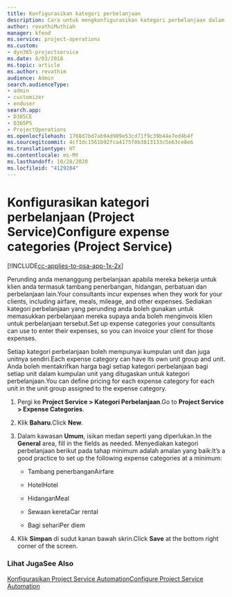 ```yaml
---
title: Konfigurasikan kategori perbelanjaan
description: Cara untuk mengkonfigurasikan kategori perbelanjaan dalam Project Service
author: revathiMuthiah
manager: kfend
ms.service: project-operations
ms.custom:
- dyn365-projectservice
ms.date: 8/03/2018
ms.topic: article
ms.author: revathim
audience: Admin
search.audienceType:
- admin
- customizer
- enduser
search.app:
- D365CE
- D365PS
- ProjectOperations
ms.openlocfilehash: 1768d7bd7ab94d909e53cd71f9c39b44e7ed4b4f
ms.sourcegitcommit: 4cf1dc1561b92fca4175f0b3813133c5e63ce8e6
ms.translationtype: HT
ms.contentlocale: ms-MY
ms.lasthandoff: 10/28/2020
ms.locfileid: "4129284"
---
```

# <a name="configure-expense-categories-project-service"></a><span data-ttu-id="c2854-103">Konfigurasikan kategori perbelanjaan (Project Service)</span><span class="sxs-lookup"><span data-stu-id="c2854-103">Configure expense categories (Project Service)</span></span>

[!INCLUDE[cc-applies-to-psa-app-1x-2x](../includes/cc-applies-to-psa-app-1x-2x.md)]

<span data-ttu-id="c2854-104">Perunding anda menanggung perbelanjaan apabila mereka bekerja untuk klien anda termasuk tambang penerbangan, hidangan, perbatuan dan perbelanjaan lain.</span><span class="sxs-lookup"><span data-stu-id="c2854-104">Your consultants incur expenses when they work for your clients, including airfare, meals, mileage, and other expenses.</span></span> <span data-ttu-id="c2854-105">Sediakan kategori perbelanjaan yang perunding anda boleh gunakan untuk memasukkan perbelanjaan mereka supaya anda boleh menginvois klien untuk perbelanjaan tersebut.</span><span class="sxs-lookup"><span data-stu-id="c2854-105">Set up expense categories your consultants can use to enter their expenses, so you can invoice your client for those expenses.</span></span>  
  
<span data-ttu-id="c2854-106">Setiap kategori perbelanjaan boleh mempunyai kumpulan unit dan juga unitnya sendiri.</span><span class="sxs-lookup"><span data-stu-id="c2854-106">Each expense category can have its own unit group and unit.</span></span> <span data-ttu-id="c2854-107">Anda boleh mentakrifkan harga bagi setiap kategori perbelanjaan bagi setiap unit dalam kumpulan unit yang ditugaskan untuk kategori perbelanjaan.</span><span class="sxs-lookup"><span data-stu-id="c2854-107">You can define pricing for each expense category for each unit in the unit group assigned to the expense category.</span></span>  
  
1.  <span data-ttu-id="c2854-108">Pergi ke **Project Service > Kategori Perbelanjaan**.</span><span class="sxs-lookup"><span data-stu-id="c2854-108">Go to **Project Service > Expense Categories**.</span></span>  
  
2.  <span data-ttu-id="c2854-109">Klik **Baharu**.</span><span class="sxs-lookup"><span data-stu-id="c2854-109">Click **New**.</span></span>  
  
3.  <span data-ttu-id="c2854-110">Dalam kawasan **Umum**, isikan medan seperti yang diperlukan.</span><span class="sxs-lookup"><span data-stu-id="c2854-110">In the **General** area, fill in the fields as needed.</span></span> <span data-ttu-id="c2854-111">Menyediakan kategori perbelanjaan berikut pada tahap minimum adalah amalan yang baik:</span><span class="sxs-lookup"><span data-stu-id="c2854-111">It’s a good practice to set up the following expense categories at a minimum:</span></span>  
  
    -   <span data-ttu-id="c2854-112">Tambang penerbangan</span><span class="sxs-lookup"><span data-stu-id="c2854-112">Airfare</span></span>  
  
    -   <span data-ttu-id="c2854-113">Hotel</span><span class="sxs-lookup"><span data-stu-id="c2854-113">Hotel</span></span>  
  
    -   <span data-ttu-id="c2854-114">Hidangan</span><span class="sxs-lookup"><span data-stu-id="c2854-114">Meal</span></span>  
  
    -   <span data-ttu-id="c2854-115">Sewaan kereta</span><span class="sxs-lookup"><span data-stu-id="c2854-115">Car rental</span></span>  
  
    -   <span data-ttu-id="c2854-116">Bagi sehari</span><span class="sxs-lookup"><span data-stu-id="c2854-116">Per diem</span></span>  
  
4.  <span data-ttu-id="c2854-117">Klik **Simpan** di sudut kanan bawah skrin.</span><span class="sxs-lookup"><span data-stu-id="c2854-117">Click **Save** at the bottom right corner of the screen.</span></span>  
  
### <a name="see-also"></a><span data-ttu-id="c2854-118">Lihat Juga</span><span class="sxs-lookup"><span data-stu-id="c2854-118">See Also</span></span>  
 [<span data-ttu-id="c2854-119">Konfigurasikan Project Service Automation</span><span class="sxs-lookup"><span data-stu-id="c2854-119">Configure Project Service Automation</span></span>](../psa/configure.md)
